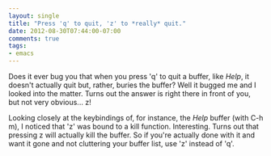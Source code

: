 ```yaml
---
layout: single
title: "Press 'q' to quit, 'z' to *really* quit."
date: 2012-08-30T07:44:00-07:00
comments: true
tags:
- emacs
---
```

Does it ever bug you that when you press 'q' to quit a buffer, like *Help*, it doesn't actually quit but, rather, buries the buffer? Well it bugged me and I looked into the matter. Turns out the answer is right there in front of you, but not very obvious... z!
<!--more-->
Looking closely at the keybindings of, for instance, the *Help* buffer (with C-h m), I noticed that 'z' was bound to a kill function. Interesting. Turns out that pressing z will actually kill the buffer. So if you're actually done with it and want it gone and not cluttering your buffer list, use 'z'  instead of 'q'.
